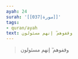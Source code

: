```yaml
---
ayah: 24
surah: '[[037|سورة]]'
tags:
- quran/ayah
text: وقفوهم ۖ إنهم مسئولون
---
```

> وقفوهم ۖ إنهم مسئولون
